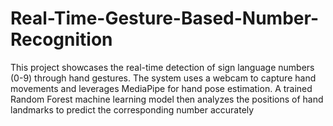 # Real-Time-Gesture-Based-Number-Recognition
This project showcases the real-time detection of sign language numbers (0-9) through hand gestures. The system uses a webcam to capture hand movements and leverages MediaPipe for hand pose estimation. A trained Random Forest machine learning model then analyzes the positions of hand landmarks to predict the corresponding number accurately

